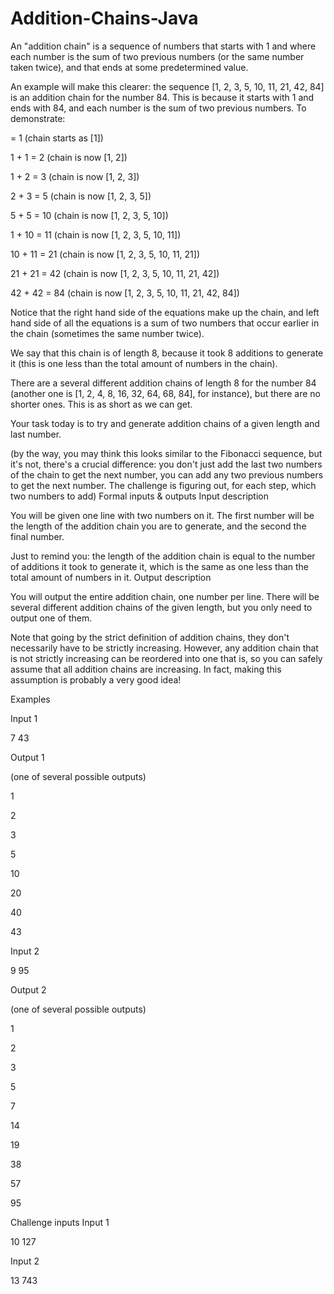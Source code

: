 # Addition-Chains-Java
An "addition chain" is a sequence of numbers that starts with 1 and where each number is the sum of two previous numbers (or the same number taken twice), and that ends at some predetermined value.

An example will make this clearer: the sequence [1, 2, 3, 5, 10, 11, 21, 42, 84] is an addition chain for the number 84. This is because it starts with 1 and ends with 84, and each number is the sum of two previous numbers. To demonstrate:

= 1             (chain starts as [1])
                
1 + 1   = 2     (chain is now [1, 2]) 

1 + 2   = 3     (chain is now [1, 2, 3]) 

2 + 3   = 5     (chain is now [1, 2, 3, 5]) 

5 + 5   = 10    (chain is now [1, 2, 3, 5, 10]) 

1 + 10  = 11    (chain is now [1, 2, 3, 5, 10, 11]) 

10 + 11 = 21    (chain is now [1, 2, 3, 5, 10, 11, 21]) 

21 + 21 = 42    (chain is now [1, 2, 3, 5, 10, 11, 21, 42]) 

42 + 42 = 84    (chain is now [1, 2, 3, 5, 10, 11, 21, 42, 84]) 

Notice that the right hand side of the equations make up the chain, and left hand side of all the equations is a sum of two numbers that occur earlier in the chain (sometimes the same number twice).

We say that this chain is of length 8, because it took 8 additions to generate it (this is one less than the total amount of numbers in the chain).

There are a several different addition chains of length 8 for the number 84 (another one is [1, 2, 4, 8, 16, 32, 64, 68, 84], for instance), but there are no shorter ones. This is as short as we can get.

Your task today is to try and generate addition chains of a given length and last number.

(by the way, you may think this looks similar to the Fibonacci sequence, but it's not, there's a crucial difference: you don't just add the last two numbers of the chain to get the next number, you can add any two previous numbers to get the next number. The challenge is figuring out, for each step, which two numbers to add)
Formal inputs & outputs
Input description

You will be given one line with two numbers on it. The first number will be the length of the addition chain you are to generate, and the second the final number.

Just to remind you: the length of the addition chain is equal to the number of additions it took to generate it, which is the same as one less than the total amount of numbers in it.
Output description

You will output the entire addition chain, one number per line. There will be several different addition chains of the given length, but you only need to output one of them.

Note that going by the strict definition of addition chains, they don't necessarily have to be strictly increasing. However, any addition chain that is not strictly increasing can be reordered into one that is, so you can safely assume that all addition chains are increasing. In fact, making this assumption is probably a very good idea!


Examples

Input 1

7 43

Output 1

(one of several possible outputs)

1

2

3

5

10

20

40

43

Input 2

9 95

Output 2

(one of several possible outputs)

1

2

3

5

7

14

19

38

57

95

Challenge inputs
Input 1

10 127

Input 2

13 743
